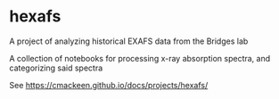 # hexafs
A project of analyzing historical EXAFS data from the Bridges lab

A collection of notebooks for processing x-ray absorption spectra, and categorizing said spectra

See https://cmackeen.github.io/docs/projects/hexafs/
